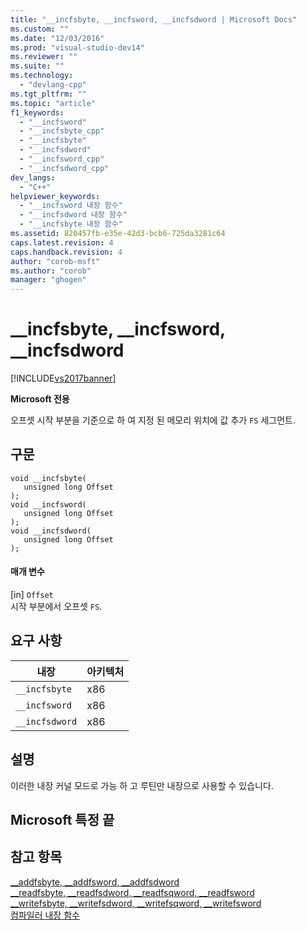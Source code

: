 ```yaml
---
title: "__incfsbyte, __incfsword, __incfsdword | Microsoft Docs"
ms.custom: ""
ms.date: "12/03/2016"
ms.prod: "visual-studio-dev14"
ms.reviewer: ""
ms.suite: ""
ms.technology: 
  - "devlang-cpp"
ms.tgt_pltfrm: ""
ms.topic: "article"
f1_keywords: 
  - "__incfsword"
  - "__incfsbyte_cpp"
  - "__incfsbyte"
  - "__incfsdword"
  - "__incfsword_cpp"
  - "__incfsdword_cpp"
dev_langs: 
  - "C++"
helpviewer_keywords: 
  - "__incfsword 내장 함수"
  - "__incfsdword 내장 함수"
  - "__incfsbyte 내장 함수"
ms.assetid: 820457fb-e35e-42d3-bcb6-725da3281c64
caps.latest.revision: 4
caps.handback.revision: 4
author: "corob-msft"
ms.author: "corob"
manager: "ghogen"
---
```

# __incfsbyte, __incfsword, __incfsdword
[!INCLUDE[vs2017banner](../assembler/inline/includes/vs2017banner.md)]

**Microsoft 전용**  
  
 오프셋 시작 부분을 기준으로 하 여 지정 된 메모리 위치에 값 추가 `FS` 세그먼트.  
  
## 구문  
  
```  
void __incfsbyte(   
   unsigned long Offset   
);  
void __incfsword(   
   unsigned long Offset   
);  
void __incfsdword(   
   unsigned long Offset  
);  
```  
  
#### 매개 변수  
 \[in\] `Offset`  
 시작 부분에서 오프셋 `FS`.  
  
## 요구 사항  
  
|내장|아키텍처|  
|--------|----------|  
|`__incfsbyte`|x86|  
|`__incfsword`|x86|  
|`__incfsdword`|x86|  
  
## 설명  
 이러한 내장 커널 모드로 가능 하 고 루틴만 내장으로 사용할 수 있습니다.  
  
## Microsoft 특정 끝  
  
## 참고 항목  
 [\_\_addfsbyte, \_\_addfsword, \_\_addfsdword](../intrinsics/addfsbyte-addfsword-addfsdword.md)   
 [\_\_readfsbyte, \_\_readfsdword, \_\_readfsqword, \_\_readfsword](../intrinsics/readfsbyte-readfsdword-readfsqword-readfsword.md)   
 [\_\_writefsbyte, \_\_writefsdword, \_\_writefsqword, \_\_writefsword](../intrinsics/writefsbyte-writefsdword-writefsqword-writefsword.md)   
 [컴파일러 내장 함수](../intrinsics/compiler-intrinsics.md)